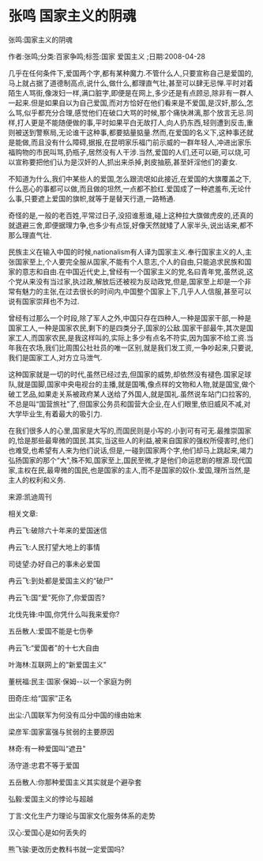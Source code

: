 # 张鸣  国家主义的阴魂    
    
张鸣:国家主义的阴魂    
作者:张鸣;分类:百家争鸣;标签:国家 爱国主义 ;日期:2008-04-28    
几乎在任何条件下,爱国两个字,都有某种魔力.不管什么人,只要宣称自己是爱国的,马上就占据了道德制高点,说什么,做什么,都理直气壮,甚至可以肆无忌惮.平时对着陌生人骂街,像泼妇一样,满口脏字,即便是在网上,多少还是有点顾忌,除非有一群人一起来.但是如果自以为自己爱国,而对方恰好在他们看来是不爱国,是汉奸,那么,怎么骂,似乎都充分合理,感觉他们在破口大骂的时候,那个痛快淋漓,那个放言无忌.同样,打人更是不能随便做的事,平时如果平白无故打人,向人扔东西,轻则遭到反击,重则被送到警察局,无论谁干这种事,都要掂量掂量.然而,在爱国的名义下,这种事还就是能做,而且没有什么障碍,据报,在昆明家乐福门前示威的一群年轻人,冲进出家乐福购物的市民叫骂,扔瓶子,居然没有人干涉.当然,爱国的人们,还可以砸,可以烧,可以宣称要把他们认为是汉奸的人,抓出来杀掉,剥皮抽筋,甚至奸淫他们的妻女.    
不知道为什么,我们中某些人的爱国,怎么跟流氓如此接近,在爱国的大旗覆盖之下,什么恶心的事都可以做,而且做的坦然,一点都不脸红.爱国成了一种遮羞布,无论什么事,只要遮上爱国的旗帜,就等于是替天行道,一路畅通.    
奇怪的是,一般的老百姓,平常过日子,没招谁惹谁,碰上这种拉大旗做虎皮的,还真的就退避三舍,即便据理力争,也多少有点馁,好像天然就矮了人家半头,说出话来,都不那么理直气壮.    
民族主义在输入中国的时候,nationalism有人译为国家主义.奉行国家主义的人,主张国家至上,个人要完全服从国家,不能有个人意志,个人的自由,只能追求民族和国家的意志和自由.在中国近代史上,曾经有一个国家主义的党,名曰青年党,虽然说,这个党从来没有当过家,执过政,解放后还被视为反动政党,但是,国家至上却是一个非常有魅力的主张,在过去很长的时间内,中国整个国家上下,几乎人人信服,甚至可以说有国家崇拜也不为过.    
曾经有过那么一个时段,除了军人之外,中国只存在四种人,一种是国家干部,一种是国家工人,一种是国家农民,剩下的是四类分子,国家的公敌.国家干部最牛,其次是国家工人,而国家农民,是我这样叫的,实际上多少有点名不符实,因为国家不给工资.当年我在农场,我们比周围公社社员的唯一区别,就是我们发工资,一争吵起来,只要说,我们是国家工人,对方立马泄气.    
这种国家就是一切的时代,虽然已经过去,但国家的威势,却依然没有褪色.国家足球队,就是国脚,国家中央电视台的主播,就是国嘴,像点样的文物和人物,就是国宝,做个破工艺品,如果走关系被政府某人送给了外国人,就是国礼.虽然说车站门口拉客的,不总是叫“国营旅社"了,但国家公务员和国营大企业,在人们眼里,依旧威风不减,对大学毕业生,有着最大的吸引力.    
在我们很多人的心里,国家是大写的,而国民则是小写的.小到可有可无.最推崇国家的,恰是那些最卑微的国民.其实,当这些人的利益,被来自国家的强权所侵害时,他们也难受,也希望有人来为他们说话,但是,一碰到国家两个字,他们却马上跳起来,竭力弘扬国家的那个“大",殊不知,国家至上,国民至微,才是他们命运悲剧的根源.现代国家,主权在民,最卑微的国民,也是国家的主人,而不是国家的奴仆.爱国,理所当然,是主人的权利和义务.    
来源:凯迪周刊    
    
相关文章:    
冉云飞:破除六十年来的爱国迷信    
冉云飞:人民打望大地上的事情    
司徒望:办好自己的事未必爱国    
冉云飞:到处都是爱国主义的“破尸"    
冉云飞:国“爱"死你了,你爱国否?    
北伐先锋:中国,你凭什么叫我来爱你?    
五岳散人:爱国不能是七伤拳    
冉云飞:“爱国者"的十七大自由    
叶海林:互联网上的“新爱国主义"    
董桄福:民主·国家·保姆--以一个家庭为例    
田奇庄:给“国家"正名    
出尘:八国联军为何没有瓜分中国的缘由始末    
梁彦军:国家富强与贫弱的主要原因    
林奇:有一种爱国叫“遮丑"    
汤守道:忠君不等于爱国    
五岳散人:你那种爱国主义其实就是个避孕套    
弘毅:爱国主义的悖论与超越    
丁言:文化生产力理论与国家文化服务体系的走势    
汉心:爱国心是如何丢失的    
熊飞骏:更改历史教科书就一定爱国吗?